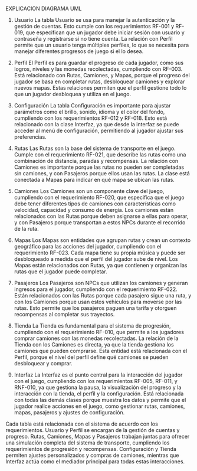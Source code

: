 EXPLICACION DIAGRAMA UML
1. Usuario
La tabla Usuario se usa para manejar la autenticación y la gestión de cuentas. Esto cumple con los requerimientos RF-001 y RF-019, que especifican que un jugador debe iniciar sesión con usuario y contraseña y registrarse si no tiene cuenta. La relación con Perfil permite que un usuario tenga múltiples perfiles, lo que se necesita para manejar diferentes progresos de juego si el lo desea.

2. Perfil
El Perfil es para guardar el progreso de cada jugador, como sus logros, niveles y las monedas recolectadas, cumpliendo con RF-003. Está relacionado con Rutas, Camiones, y Mapas, porque el progreso del jugador se basa en completar rutas, desbloquear camiones y explorar nuevos mapas. Estas relaciones permiten que el perfil gestione todo lo que un jugador desbloquea y utiliza en el juego.

3. Configuración
La tabla Configuración es importante para ajustar parámetros como el brillo, sonido, idioma y el color del fondo, cumpliendo con los requerimientos RF-012 y RF-018. Esto está relacionado con la clase Interfaz, ya que desde la interfaz se puede acceder al menú de configuración, permitiendo al jugador ajustar sus preferencias.

4. Rutas
Las Rutas son la base del sistema de transporte en el juego. Cumple con el requerimiento RF-021, que describe las rutas como una combinación de distancia, paradas y recompensas. La relación con Camiones es importante porque las rutas no pueden ser completadas sin camiones, y con Pasajeros porque ellos usan las rutas. La clase está conectada a Mapas para indicar en qué mapa se ubican las rutas.

5. Camiones
Los Camiones son un componente clave del juego, cumpliendo con el requerimiento RF-020, que especifica que el juego debe tener diferentes tipos de camiones con características como velocidad, capacidad y consumo de energía. Los camiones están relacionados con las Rutas porque deben asignarse a ellas para operar, y con Pasajeros porque transportan a estos NPCs durante el recorrido de la ruta.

6. Mapas
Los Mapas son entidades que agrupan rutas y crean un contexto geográfico para las acciones del jugador, cumpliendo con el requerimiento RF-023. Cada mapa tiene su propia música y puede ser desbloqueado a medida que el perfil del jugador sube de nivel. Los Mapas están relacionados con Rutas, ya que contienen y organizan las rutas que el jugador puede completar.

7. Pasajeros
Los Pasajeros son NPCs que utilizan los camiones y generan ingresos para el jugador, cumpliendo con el requerimiento RF-022. Están relacionados con las Rutas porque cada pasajero sigue una ruta, y con los Camiones porque usan estos vehículos para moverse por las rutas. Esto permite que los pasajeros paguen una tarifa y otorguen recompensas al completar sus trayectos.

8. Tienda
La Tienda es fundamental para el sistema de progresión, cumpliendo con el requerimiento RF-010, que permite a los jugadores comprar camiones con las monedas recolectadas. La relación de la Tienda con los Camiones es directa, ya que la tienda gestiona los camiones que pueden comprarse. Esta entidad está relacionada con el Perfil, porque el nivel del perfil define qué camiones se pueden desbloquear y comprar.

9. Interfaz
La Interfaz es el punto central para la interacción del jugador con el juego, cumpliendo con los requerimientos RF-005, RF-011, y RNF-010, ya que gestiona la pausa, la visualización del progreso y la interacción con la tienda, el perfil y la configuración. Está relacionada con todas las demás clases porque muestra los datos y permite que el jugador realice acciones en el juego, como gestionar rutas, camiones, mapas, pasajeros y ajustes de configuración.

Cada tabla está relacionada con el sistema de acuerdo con los requerimientos. Usuario y Perfil se encargan de la gestión de cuentas y progreso. Rutas, Camiones, Mapas y Pasajeros trabajan juntas para ofrecer una simulación completa del sistema de transporte, cumpliendo los requerimientos de progresión y recompensas. Configuración y Tienda permiten ajustes personalizados y compras de camiones, mientras que Interfaz actúa como el mediador principal para todas estas interacciones.
